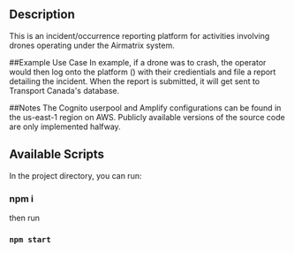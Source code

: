 ## Description 
This is an incident/occurrence reporting platform for activities involving drones operating under the Airmatrix system. 

##Example Use Case
In example, if a drone was to crash, the operator would then log onto the platform () with their credientials and file a report detailing the incident. When the report is submitted, it will get sent to Transport Canada's database.

##Notes
The Cognito userpool and Amplify configurations can be found in the us-east-1 region on AWS.
Publicly available versions of the source code are only implemented halfway. 

## Available Scripts
In the project directory, you can run:

### npm i

then run 

### `npm start`



